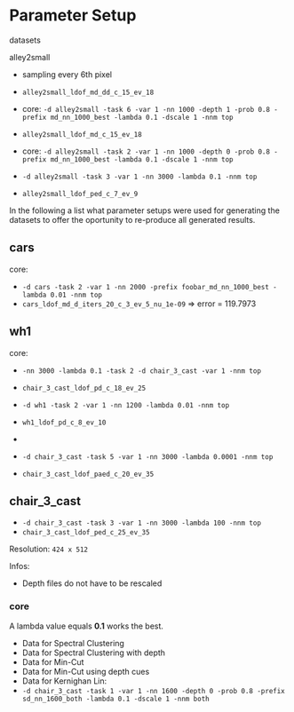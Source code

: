# Parameter Setup

datasets

alley2small
 + sampling every 6th pixel

+ `alley2small_ldof_md_dd_c_15_ev_18`
 + core: `-d alley2small -task 6 -var 1 -nn 1000 -depth 1 -prob 0.8 -prefix md_nn_1000_best -lambda 0.1 -dscale 1 -nnm top`

+ `alley2small_ldof_md_c_15_ev_18`
 + core: `-d alley2small -task 2 -var 1 -nn 1000 -depth 0 -prob 0.8 -prefix md_nn_1000_best -lambda 0.1 -dscale 1 -nnm top`


+ `-d alley2small -task 3 -var 1 -nn 3000 -lambda 0.1 -nnm top`
 + `alley2small_ldof_ped_c_7_ev_9`

In the following a list what parameter setups were used for generating the datasets to offer the oportunity to re-produce all generated results.

## cars
core:
+ `-d cars -task 2 -var 1 -nn 2000 -prefix foobar_md_nn_1000_best -lambda 0.01 -nnm top`
 + `cars_ldof_md_d_iters_20_c_3_ev_5_nu_1e-09` => error = 119.7973

## wh1

core:

+ `-nn 3000 -lambda 0.1 -task 2 -d chair_3_cast -var 1 -nnm top`
 + `chair_3_cast_ldof_pd_c_18_ev_25` 

+ `-d wh1 -task 2 -var 1 -nn 1200 -lambda 0.01 -nnm top`
 + `wh1_ldof_pd_c_8_ev_10`
 + 

+ `-d chair_3_cast -task 5 -var 1 -nn 3000 -lambda 0.0001 -nnm top`
 + `chair_3_cast_ldof_paed_c_20_ev_35`

## chair_3_cast

+ `-d chair_3_cast -task 3 -var 1 -nn 3000 -lambda 100 -nnm top`
 + `chair_3_cast_ldof_ped_c_25_ev_35`



Resolution: `424 x 512`

Infos: 

+ Depth files do not have to be rescaled

### core

A lambda value equals **0.1** works the best.

+ Data for Spectral Clustering
+ Data for Spectral Clustering with depth
+ Data for Min-Cut
+ Data for Min-Cut using depth cues
+ Data for Kernighan Lin:
 + `-d chair_3_cast -task 1 -var 1 -nn 1600 -depth 0 -prob 0.8 -prefix sd_nn_1600_both -lambda 0.1 -dscale 1 -nnm both`

